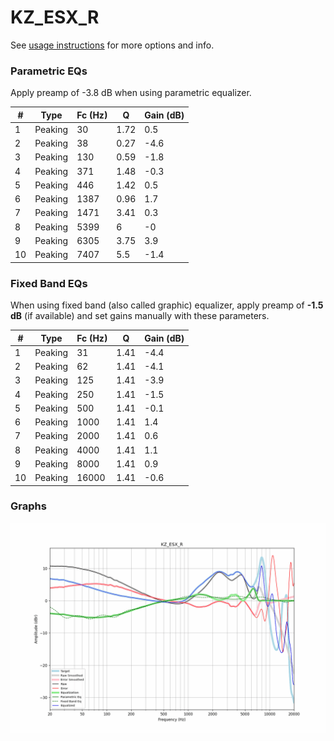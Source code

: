 # KZ_ESX_R
See [usage instructions](https://github.com/jaakkopasanen/AutoEq#usage) for more options and info.

### Parametric EQs
Apply preamp of -3.8 dB when using parametric equalizer.

|   # | Type    |   Fc (Hz) |    Q |   Gain (dB) |
|-----|---------|-----------|------|-------------|
|   1 | Peaking |        30 | 1.72 |         0.5 |
|   2 | Peaking |        38 | 0.27 |        -4.6 |
|   3 | Peaking |       130 | 0.59 |        -1.8 |
|   4 | Peaking |       371 | 1.48 |        -0.3 |
|   5 | Peaking |       446 | 1.42 |         0.5 |
|   6 | Peaking |      1387 | 0.96 |         1.7 |
|   7 | Peaking |      1471 | 3.41 |         0.3 |
|   8 | Peaking |      5399 | 6    |        -0   |
|   9 | Peaking |      6305 | 3.75 |         3.9 |
|  10 | Peaking |      7407 | 5.5  |        -1.4 |

### Fixed Band EQs
When using fixed band (also called graphic) equalizer, apply preamp of **-1.5 dB** (if available) and set gains manually with these parameters.

|   # | Type    |   Fc (Hz) |    Q |   Gain (dB) |
|-----|---------|-----------|------|-------------|
|   1 | Peaking |        31 | 1.41 |        -4.4 |
|   2 | Peaking |        62 | 1.41 |        -4.1 |
|   3 | Peaking |       125 | 1.41 |        -3.9 |
|   4 | Peaking |       250 | 1.41 |        -1.5 |
|   5 | Peaking |       500 | 1.41 |        -0.1 |
|   6 | Peaking |      1000 | 1.41 |         1.4 |
|   7 | Peaking |      2000 | 1.41 |         0.6 |
|   8 | Peaking |      4000 | 1.41 |         1.1 |
|   9 | Peaking |      8000 | 1.41 |         0.9 |
|  10 | Peaking |     16000 | 1.41 |        -0.6 |

### Graphs
![](./KZ_ESX_R.png)
